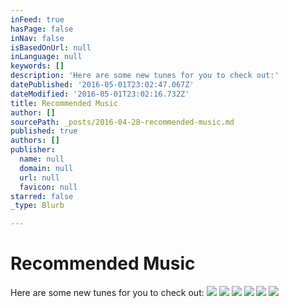 ```yaml
---
inFeed: true
hasPage: false
inNav: false
isBasedOnUrl: null
inLanguage: null
keywords: []
description: 'Here are some new tunes for you to check out:'
datePublished: '2016-05-01T23:02:47.067Z'
dateModified: '2016-05-01T23:02:16.732Z'
title: Recommended Music
author: []
sourcePath: _posts/2016-04-28-recommended-music.md
published: true
authors: []
publisher:
  name: null
  domain: null
  url: null
  favicon: null
starred: false
_type: Blurb

---
```

# Recommended Music

Here are some new tunes for you to check out:
![](https://the-grid-user-content.s3-us-west-2.amazonaws.com/542075e7-d1b2-41ae-bc58-df575ef8f478.png)
![](https://the-grid-user-content.s3-us-west-2.amazonaws.com/f34154ee-7682-485c-a704-b722b0050fa0.png)
![](https://the-grid-user-content.s3-us-west-2.amazonaws.com/4f570142-b3cf-409f-9009-7e46518deeaf.png)
![](https://the-grid-user-content.s3-us-west-2.amazonaws.com/51374808-a913-4c98-9f79-a3fa20553e9a.png)
![](https://the-grid-user-content.s3-us-west-2.amazonaws.com/68be0c22-afea-4dee-9d70-97167eaee9a7.png)
![](https://the-grid-user-content.s3-us-west-2.amazonaws.com/d3f594a7-969c-42d2-8b77-529d02b5b62e.png)